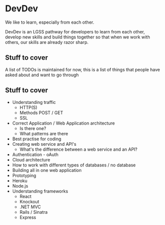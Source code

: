 # DevDev

We like to learn, especially from each other.

DevDev is an LGSS pathway for developers to learn from each other, develop new skills and build things together so that when we work with others, our skills are already razor sharp.


## Stuff to cover

A list of TODOs is maintained for now, this is a list of things that people have asked about and want to go through

## Stuff to cover

* Understanding traffic
	* HTTP(S)
	* Methods POST / GET 
	* SSL
* Correct Application / Web Application architecture
	* Is there one?
	* What patterns are there
* Best practise for coding
* Creating web service and API's
	* What's the difference between a web service and an API?
* Authentication - oAuth
* Cloud architecture
* How to work with different types of databases / no database
* Building all in one web application
* Prototyping
* Heroku
* Node.js
* Understanding frameworks
	* React
	* Knockout
	* .NET MVC
	* Rails / Sinatra
	* Express